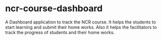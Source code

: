 # ncr-course-dashboard
A Dashboard application to track the NCR course. It helps the students to start learning and submit their home works. Also it helps the facilitators to track the progress of students and their home works.
